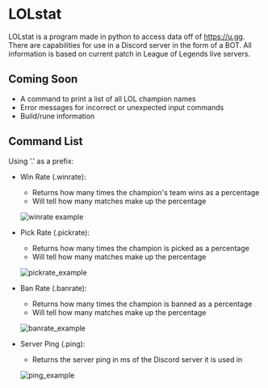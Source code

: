 # LOLstat
LOLstat is a program made in python to access data off of https://u.gg. There are capabilities for use in a Discord server in the form of a BOT. All information is based on current patch in League of Legends live servers.

## Coming Soon
  * A command to print a list of all LOL champion names
  * Error messages for incorrect or unexpected input commands
  * Build/rune information
  
## Command List
  Using '.' as a prefix:
  * Win Rate (.winrate):
    - Returns how many times the champion's team wins as a percentage
    - Will tell how many matches make up the percentage
    
    ![winrate example](https://imgur.com/a/CSPTyiz)
   
 * Pick Rate (.pickrate):
    - Returns how many times the champion is picked as a percentage
    - Will tell how many matches make up the percentage
    
    ![pickrate_example](https://imgur.com/a/0PhdUfA)
    
 * Ban Rate (.banrate):
    - Returns how many times the champion is banned as a percentage
    - Will tell how many matches make up the percentage
    
    ![banrate_example](https://imgur.com/a/9tXg2GS)
    
 * Server Ping (.ping):
    - Returns the server ping in ms of the Discord server it is used in
    
    ![ping_example](https://imgur.com/a/dcIdLlx)
